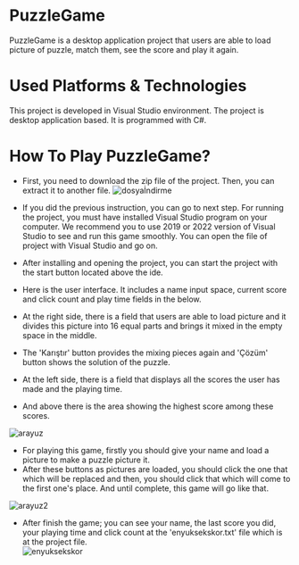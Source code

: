 # PuzzleGame
PuzzleGame is a desktop application project that users are able to load picture of puzzle, match them, see the score and play it again.

# Used Platforms & Technologies
This project is developed in Visual Studio environment. 
The project is desktop application based. 
It is programmed with C#.

# How To Play PuzzleGame?
- First, you need to download the zip file of the project. Then, you can extract it to another file.
![dosyaİndirme](https://user-images.githubusercontent.com/75219592/230614251-3f5c8032-f424-45a7-8d5c-05af2d375bd8.PNG)


- If you did the previous instruction, you can go to next step.  For running the project, you must have installed Visual Studio program on your computer. We recommend you to use 2019 or 2022 version of Visual Studio to see and run this game smoothly. You can open the file of project with Visual Studio and go on.
- After installing and opening the project, you can start the project with the start button located above the ide. 
- Here is the user interface. It includes a name input space, current score and click count and play time fields in the below. 
- At the right side, there is a field that users are able to load picture and it divides this picture into 16 equal parts and brings it mixed in the empty space in the middle. 
- The 'Karıştır' button provides the mixing pieces again and 'Çözüm' button shows the solution of the puzzle. 
- At the left side, there is a field that displays all the scores the user has made and the playing time. 
- And above there is the area showing the highest score among these scores.

![arayuz](https://user-images.githubusercontent.com/75219592/230424239-a10ba79c-dae0-445c-a75c-147bfc1ae34c.png)

- For playing this game, firstly you should give your name and load a picture to make a puzzle picture it. 
- After these buttons as pictures are loaded, you should click the one that which will be replaced and then, you should click that which will come to the first one's place. And until complete, this game will go like that.

![arayuz2](https://user-images.githubusercontent.com/75219592/230434821-8c329d5c-1296-4deb-8cc2-c1514a868154.png)

- After finish the game; you can see your name, the last score you did, your playing time and click count at the 'enyuksekskor.txt' file which is at the project file.  
![enyuksekskor](https://user-images.githubusercontent.com/75219592/230434773-ed08795c-6e5f-4ba7-b914-42e5db0344d6.PNG)
